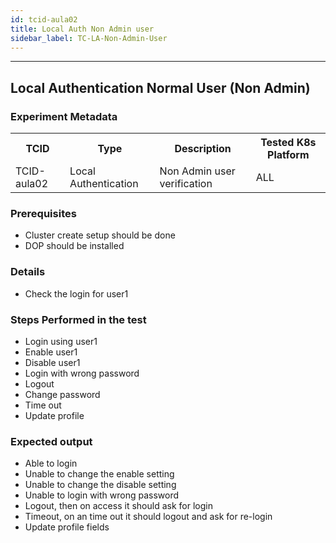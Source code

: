 ```yaml
---
id: tcid-aula02
title: Local Auth Non Admin user
sidebar_label: TC-LA-Non-Admin-User
---
```

------


## Local Authentication Normal User (Non Admin)

### Experiment Metadata

<table>
  <tr>
    <th> TCID </th>
    <th> Type </th>
    <th> Description </th>
    <th> Tested K8s Platform </th>
  </tr>
  <tr>
    <td> TCID-aula02 </td>
    <td> Local Authentication </td>
    <td> Non Admin user verification </td>
    <td> ALL </td>
  </tr>
</table>

### Prerequisites
- Cluster create setup should be done
- DOP should be installed


### Details
- Check the login for user1 

### Steps Performed in the test

- Login using user1
- Enable user1
- Disable user1
- Login with wrong password
- Logout
- Change password
- Time out
- Update profile


### Expected output

- Able to login
- Unable to change the enable setting
- Unable to change the disable setting
- Unable to login with wrong password
- Logout, then on access it should ask for login
- Timeout, on an time out it should logout and ask for re-login
- Update profile fields


